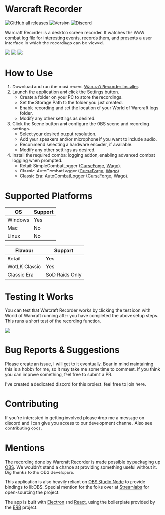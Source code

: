 # Warcraft Recorder
![GitHub all releases](https://img.shields.io/github/downloads/aza547/wow-recorder/total)
![Version](https://img.shields.io/github/package-json/v/aza547/wow-recorder?filename=release%2Fapp%2Fpackage.json)
![Discord](https://img.shields.io/discord/1004860808737591326)

Warcraft Recorder is a desktop screen recorder. It watches the WoW combat log file for interesting events, records them, and presents a user interface in which the recordings can be viewed. 

![](https://i.imgur.com/tbPcYWx.png)
![](https://i.imgur.com/8P51hjK.png)
![](https://i.imgur.com/DT6KftO.png)

#  How to Use
1. Download and run the most recent [Warcraft Recorder installer](https://github.com/aza547/wow-recorder/releases/latest).
2. Launch the application and click the Settings button.
    - Create a folder on your PC to store the recordings.
    - Set the Storage Path to the folder you just created.
    - Enable recording and set the location of your World of Warcraft logs folder.
    - Modify any other settings as desired.
3. Click the Scene button and configure the OBS scene and recording settings.
    - Select your desired output resolution.
    - Add your speakers and/or microphone if you want to include audio.
    - Recommend selecting a hardware encoder, if available.
    - Modify any other settings as desired.
5. Install the required combat logging addon, enabling advanced combat logging when prompted.
    - Retail: SimpleCombatLogger ([CurseForge](https://www.curseforge.com/wow/addons/simplecombatlogger), [Wago](https://addons.wago.io/addons/simplecombatlogger)).
    - Classic: AutoCombatLogger ([CurseForge](https://www.curseforge.com/wow/addons/autocombatlogger), [Wago](https://addons.wago.io/addons/autocombatlogger)). 
    - Classic Era: AutoCombatLogger ([CurseForge](https://www.curseforge.com/wow/addons/autocombatlogger), [Wago](https://addons.wago.io/addons/autocombatlogger)). 

# Supported Platforms

| OS | Support |
|---|---|
| Windows | Yes |
| Mac | No |
| Linux | No |

| Flavour | Support |
|---|---|
| Retail | Yes |
| WotLK Classic | Yes |
| Classic Era | SoD Raids Only |

# Testing It Works
You can test that Warcraft Recorder works by clicking the test icon with World of Warcraft running after you have completed the above setup steps. This runs a short test of the recording function.

![](https://i.imgur.com/RJcMPNI.png)

# Bug Reports & Suggestions

Please create an issue, I will get to it eventually. Bear in mind maintaining this is a hobby for me, so it may take me some time to comment. If you think you can improve something, feel free to submit a PR.

I've created a dedicated discord for this project, feel free to join [here](https://discord.gg/NPha7KdjVk).

# Contributing

If you're interested in getting involved please drop me a message on discord and I can give you access to our development channel. Also see [contributing](https://github.com/aza547/wow-recorder/blob/main/docs/CONTRIBUTING.md) docs.

# Mentions

The recording done by Warcraft Recorder is made possible by packaging up [OBS](https://obsproject.com/). We wouldn't stand a chance at providing something useful without it. Big thanks to the OBS developers.

This application is also heavily reliant on [OBS Studio Node](https://github.com/stream-labs/obs-studio-node) to provide bindings to libOBS. Special mention for the folks over at [Streamlabs](https://streamlabs.com/) for open-sourcing the project. 

The app is built with [Electron](https://www.electronjs.org/) and [React](https://react.dev/), using the boilerplate provided by the [ERB](https://electron-react-boilerplate.js.org/) project. 

